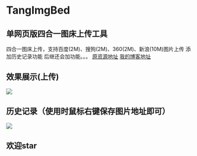 # TangImgBed
## 单网页版四合一图床上传工具
四合一图床上传，支持百度(2M)、搜狗(2M)、360(2M)、新浪(10M)图片上传
添加历史记录功能
后继还会加功能。。。
[原资源地址](https://www.youngxj.cn/565.html)
[我的博客地址](https://blog.treelo.xin)
## 效果展示(上传)
![](http://e.hiphotos.baidu.com/image/pic/item/6a600c338744ebf8b659c37cd4f9d72a6059a74d.jpg)
## 历史记录（使用时鼠标右键保存图片地址即可）
![](http://c.hiphotos.baidu.com/image/pic/item/a5c27d1ed21b0ef429b8381dd0c451da81cb3e24.jpg)
## 欢迎star